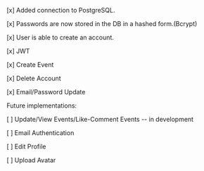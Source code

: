 [x] Added connection to PostgreSQL.

[x] Passwords are now stored in the DB in a hashed form.(Bcrypt)

[x] User is able to create an account.

[x] JWT

[x] Create Event

[x] Delete Account

[x] Email/Password Update

Future implementations:

[ ] Update/View Events/Like-Comment Events -- in development

[ ] Email Authentication

[ ] Edit Profile

[ ] Upload Avatar


